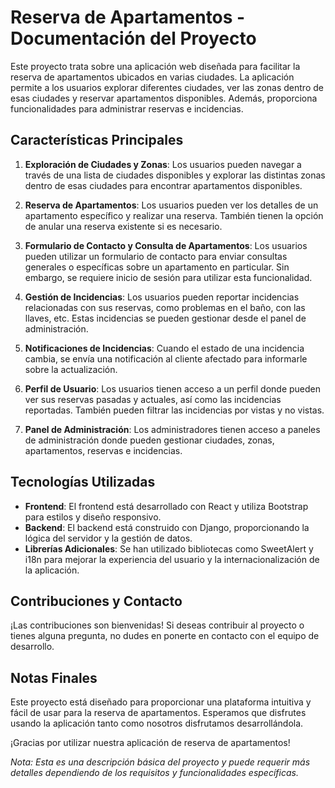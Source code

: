 # Reserva de Apartamentos - Documentación del Proyecto

Este proyecto trata sobre una aplicación web diseñada para facilitar la reserva de apartamentos ubicados en varias ciudades. La aplicación permite a los usuarios explorar diferentes ciudades, ver las zonas dentro de esas ciudades y reservar apartamentos disponibles. Además, proporciona funcionalidades para administrar reservas e incidencias.

## Características Principales

1. **Exploración de Ciudades y Zonas**: Los usuarios pueden navegar a través de una lista de ciudades disponibles y explorar las distintas zonas dentro de esas ciudades para encontrar apartamentos disponibles.

2. **Reserva de Apartamentos**: Los usuarios pueden ver los detalles de un apartamento específico y realizar una reserva. También tienen la opción de anular una reserva existente si es necesario.

3. **Formulario de Contacto y Consulta de Apartamentos**: Los usuarios pueden utilizar un formulario de contacto para enviar consultas generales o específicas sobre un apartamento en particular. Sin embargo, se requiere inicio de sesión para utilizar esta funcionalidad.

4. **Gestión de Incidencias**: Los usuarios pueden reportar incidencias relacionadas con sus reservas, como problemas en el baño, con las llaves, etc. Estas incidencias se pueden gestionar desde el panel de administración.

5. **Notificaciones de Incidencias**: Cuando el estado de una incidencia cambia, se envía una notificación al cliente afectado para informarle sobre la actualización.

6. **Perfil de Usuario**: Los usuarios tienen acceso a un perfil donde pueden ver sus reservas pasadas y actuales, así como las incidencias reportadas. También pueden filtrar las incidencias por vistas y no vistas.

7. **Panel de Administración**: Los administradores tienen acceso a paneles de administración donde pueden gestionar ciudades, zonas, apartamentos, reservas e incidencias.

## Tecnologías Utilizadas

- **Frontend**: El frontend está desarrollado con React y utiliza Bootstrap para estilos y diseño responsivo.
- **Backend**: El backend está construido con Django, proporcionando la lógica del servidor y la gestión de datos.
- **Librerías Adicionales**: Se han utilizado bibliotecas como SweetAlert y i18n para mejorar la experiencia del usuario y la internacionalización de la aplicación.

## Contribuciones y Contacto

¡Las contribuciones son bienvenidas! Si deseas contribuir al proyecto o tienes alguna pregunta, no dudes en ponerte en contacto con el equipo de desarrollo.

## Notas Finales

Este proyecto está diseñado para proporcionar una plataforma intuitiva y fácil de usar para la reserva de apartamentos. Esperamos que disfrutes usando la aplicación tanto como nosotros disfrutamos desarrollándola.

¡Gracias por utilizar nuestra aplicación de reserva de apartamentos!

*Nota: Esta es una descripción básica del proyecto y puede requerir más detalles dependiendo de los requisitos y funcionalidades específicas.*

